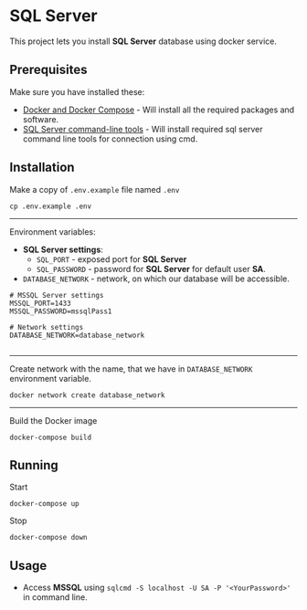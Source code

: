 # SQL Server

This project lets you install **SQL Server** database using docker service.

## Prerequisites

Make sure you have installed these:
- [Docker and Docker Compose](https://phoenixnap.com/kb/install-docker-compose-on-ubuntu-20-04) - Will install all the required packages and software.
- [SQL Server command-line tools](https://docs.microsoft.com/en-us/sql/linux/quickstart-install-connect-ubuntu?view=sql-server-ver15) - Will install required sql server command line tools for connection using cmd.


## Installation

Make a copy of `.env.example` file named `.env`

```shell script
cp .env.example .env
```

---

Environment variables:
- **SQL Server settings**:
    - `SQL_PORT` - exposed port for **SQL Server**
    - `SQL_PASSWORD` - password for **SQL Server** for default user **SA**.
- `DATABASE_NETWORK` - network, on which our database will be accessible.

```dotenv
# MSSQL Server settings
MSSQL_PORT=1433
MSSQL_PASSWORD=mssqlPass1

# Network settings
DATABASE_NETWORK=database_network


```

---

Create network with the name, that we have in `DATABASE_NETWORK` environment variable.

```shell script
docker network create database_network
```

---

Build the Docker image

```shell script
docker-compose build
```


## Running

Start
```
docker-compose up
```

Stop
```
docker-compose down
```

## Usage

- Access **MSSQL** using  `sqlcmd -S localhost -U SA -P '<YourPassword>'` in command line.